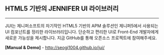 ## HTML5 기반의 JENNIFER UI 라이브러리
-----

JUI는 제니퍼소프트의 차기작인 HTML5 기반의 APM 솔루션인 제니퍼5에서 사용되는 UI 컴포넌트를 정리한 라이브러리입니다. 단순하고 편리한 UI로 Front-End 개발자에게 새로운 가능성을 제시합니다. 지금 GitHub를 통해 오픈소스 프로젝트에 참여해주세요.

**[Manual & Demo]** - http://seogi1004.github.io/jui/
